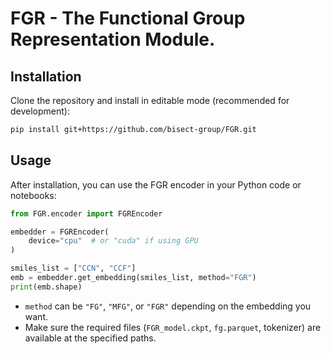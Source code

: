 # FGR - The Functional Group Representation Module.

## Installation

Clone the repository and install in editable mode (recommended for development):

```sh
pip install git+https://github.com/bisect-group/FGR.git
```

## Usage

After installation, you can use the FGR encoder in your Python code or notebooks:

```python
from FGR.encoder import FGREncoder

embedder = FGREncoder(
    device="cpu"  # or "cuda" if using GPU
)

smiles_list = ["CCN", "CCF"]
emb = embedder.get_embedding(smiles_list, method="FGR")
print(emb.shape)
```

- `method` can be `"FG"`, `"MFG"`, or `"FGR"` depending on the embedding you want.
- Make sure the required files (`FGR_model.ckpt`, `fg.parquet`, tokenizer) are available at the specified paths.
